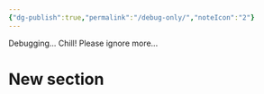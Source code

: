 ```yaml
---
{"dg-publish":true,"permalink":"/debug-only/","noteIcon":"2"}
---
```


Debugging... Chill! Please ignore more...

# New section